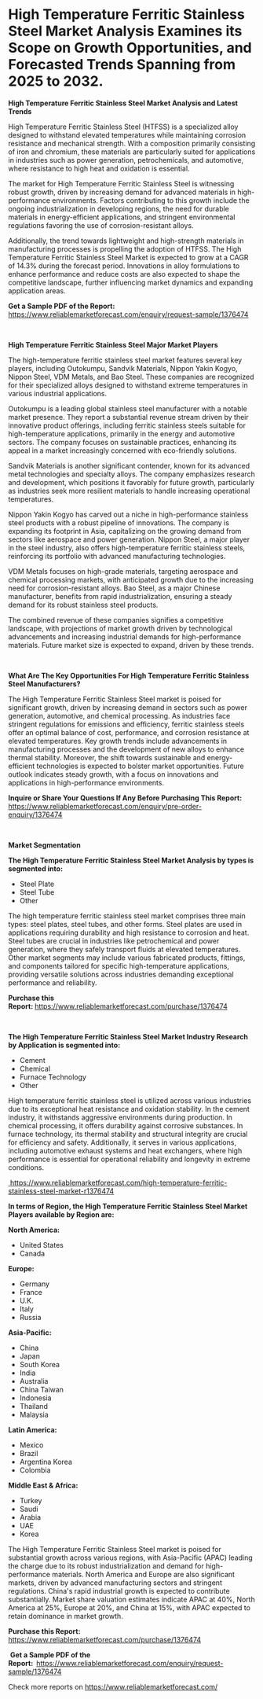 <p><h1>High Temperature Ferritic Stainless Steel Market Analysis Examines its Scope on Growth Opportunities, and Forecasted Trends Spanning from 2025 to 2032.</h1></p><p><strong>High Temperature Ferritic Stainless Steel Market Analysis and Latest Trends</strong></p>
<p><p>High Temperature Ferritic Stainless Steel (HTFSS) is a specialized alloy designed to withstand elevated temperatures while maintaining corrosion resistance and mechanical strength. With a composition primarily consisting of iron and chromium, these materials are particularly suited for applications in industries such as power generation, petrochemicals, and automotive, where resistance to high heat and oxidation is essential.</p><p>The market for High Temperature Ferritic Stainless Steel is witnessing robust growth, driven by increasing demand for advanced materials in high-performance environments. Factors contributing to this growth include the ongoing industrialization in developing regions, the need for durable materials in energy-efficient applications, and stringent environmental regulations favoring the use of corrosion-resistant alloys. </p><p>Additionally, the trend towards lightweight and high-strength materials in manufacturing processes is propelling the adoption of HTFSS. The High Temperature Ferritic Stainless Steel Market is expected to grow at a CAGR of 14.3% during the forecast period. Innovations in alloy formulations to enhance performance and reduce costs are also expected to shape the competitive landscape, further influencing market dynamics and expanding application areas.</p></p>
<p><strong>Get a Sample PDF of the Report:&nbsp;</strong> <a href="https://www.reliablemarketforecast.com/enquiry/request-sample/1376474?utm_campaign=1832&utm_medium=2&utm_source=Github&utm_content=ia&utm_term=13012025&utm_id=high-temperature-ferritic-stainless-steel">https://www.reliablemarketforecast.com/enquiry/request-sample/1376474</a></p>
<p>&nbsp;</p>
<p><strong>High Temperature Ferritic Stainless Steel Major Market Players</strong></p>
<p><p>The high-temperature ferritic stainless steel market features several key players, including Outokumpu, Sandvik Materials, Nippon Yakin Kogyo, Nippon Steel, VDM Metals, and Bao Steel. These companies are recognized for their specialized alloys designed to withstand extreme temperatures in various industrial applications.</p><p>Outokumpu is a leading global stainless steel manufacturer with a notable market presence. They report a substantial revenue stream driven by their innovative product offerings, including ferritic stainless steels suitable for high-temperature applications, primarily in the energy and automotive sectors. The company focuses on sustainable practices, enhancing its appeal in a market increasingly concerned with eco-friendly solutions.</p><p>Sandvik Materials is another significant contender, known for its advanced metal technologies and specialty alloys. The company emphasizes research and development, which positions it favorably for future growth, particularly as industries seek more resilient materials to handle increasing operational temperatures.</p><p>Nippon Yakin Kogyo has carved out a niche in high-performance stainless steel products with a robust pipeline of innovations. The company is expanding its footprint in Asia, capitalizing on the growing demand from sectors like aerospace and power generation. Nippon Steel, a major player in the steel industry, also offers high-temperature ferritic stainless steels, reinforcing its portfolio with advanced manufacturing technologies.</p><p>VDM Metals focuses on high-grade materials, targeting aerospace and chemical processing markets, with anticipated growth due to the increasing need for corrosion-resistant alloys. Bao Steel, as a major Chinese manufacturer, benefits from rapid industrialization, ensuring a steady demand for its robust stainless steel products.</p><p>The combined revenue of these companies signifies a competitive landscape, with projections of market growth driven by technological advancements and increasing industrial demands for high-performance materials. Future market size is expected to expand, driven by these trends.</p></p>
<p>&nbsp;</p>
<p><strong>What Are The Key Opportunities For High Temperature Ferritic Stainless Steel Manufacturers?</strong></p>
<p><p>The High Temperature Ferritic Stainless Steel market is poised for significant growth, driven by increasing demand in sectors such as power generation, automotive, and chemical processing. As industries face stringent regulations for emissions and efficiency, ferritic stainless steels offer an optimal balance of cost, performance, and corrosion resistance at elevated temperatures. Key growth trends include advancements in manufacturing processes and the development of new alloys to enhance thermal stability. Moreover, the shift towards sustainable and energy-efficient technologies is expected to bolster market opportunities. Future outlook indicates steady growth, with a focus on innovations and applications in high-performance environments.</p></p>
<p><strong>Inquire or Share Your Questions If Any Before Purchasing This Report:</strong> <a href="https://www.reliablemarketforecast.com/enquiry/pre-order-enquiry/1376474?utm_campaign=1832&utm_medium=2&utm_source=Github&utm_content=ia&utm_term=13012025&utm_id=high-temperature-ferritic-stainless-steel">https://www.reliablemarketforecast.com/enquiry/pre-order-enquiry/1376474</a></p>
<p>&nbsp;</p>
<p><strong>Market Segmentation</strong></p>
<p><strong>The High Temperature Ferritic Stainless Steel Market Analysis by types is segmented into:</strong></p>
<p><ul><li>Steel Plate</li><li>Steel Tube</li><li>Other</li></ul></p>
<p><p>The high temperature ferritic stainless steel market comprises three main types: steel plates, steel tubes, and other forms. Steel plates are used in applications requiring durability and high resistance to corrosion and heat. Steel tubes are crucial in industries like petrochemical and power generation, where they safely transport fluids at elevated temperatures. Other market segments may include various fabricated products, fittings, and components tailored for specific high-temperature applications, providing versatile solutions across industries demanding exceptional performance and reliability.</p></p>
<p><strong>Purchase this Report:&nbsp;</strong><a href="https://www.reliablemarketforecast.com/purchase/1376474?utm_campaign=1832&utm_medium=2&utm_source=Github&utm_content=ia&utm_term=13012025&utm_id=high-temperature-ferritic-stainless-steel">https://www.reliablemarketforecast.com/purchase/1376474</a></p>
<p>&nbsp;</p>
<p><strong>The High Temperature Ferritic Stainless Steel Market Industry Research by Application is segmented into:</strong></p>
<p><ul><li>Cement</li><li>Chemical</li><li>Furnace Technology</li><li>Other</li></ul></p>
<p><p>High temperature ferritic stainless steel is utilized across various industries due to its exceptional heat resistance and oxidation stability. In the cement industry, it withstands aggressive environments during production. In chemical processing, it offers durability against corrosive substances. In furnace technology, its thermal stability and structural integrity are crucial for efficiency and safety. Additionally, it serves in various applications, including automotive exhaust systems and heat exchangers, where high performance is essential for operational reliability and longevity in extreme conditions.</p></p>
<p><a href="https://www.reliablemarketforecast.com/high-temperature-ferritic-stainless-steel-market-r1376474?utm_campaign=1832&utm_medium=2&utm_source=Github&utm_content=ia&utm_term=13012025&utm_id=high-temperature-ferritic-stainless-steel">&nbsp;https://www.reliablemarketforecast.com/high-temperature-ferritic-stainless-steel-market-r1376474</a></p>
<p><strong>In terms of Region, the High Temperature Ferritic Stainless Steel Market Players available by Region are:</strong></p>
<p>
    <p> <strong> North America: </strong>
        <ul>
            <li>United States</li>
            <li>Canada</li>
        </ul>
        </p> 
    <p> <strong> Europe: </strong>
        <ul>
            <li>Germany</li>
            <li>France</li>
            <li>U.K.</li>
            <li>Italy</li>
            <li>Russia</li>
        </ul>
        </p> 
    <p> <strong> Asia-Pacific: </strong>
        <ul>
            <li>China</li>
            <li>Japan</li>
            <li>South Korea</li>
            <li>India</li>
            <li>Australia</li>
            <li>China Taiwan</li>
            <li>Indonesia</li>
            <li>Thailand</li>
            <li>Malaysia</li>
        </ul>
        </p> 
    <p> <strong> Latin America: </strong>
        <ul>
            <li>Mexico</li>
            <li>Brazil</li>
            <li>Argentina Korea</li>
            <li>Colombia</li>
        </ul>
        </p> 
    <p> <strong> Middle East & Africa: </strong>
        <ul>
            <li>Turkey</li>
            <li>Saudi</li>
            <li>Arabia</li>
            <li>UAE</li>
            <li>Korea</li>
        </ul>
    </p>
    </p>
<p><p>The High Temperature Ferritic Stainless Steel market is poised for substantial growth across various regions, with Asia-Pacific (APAC) leading the charge due to its robust industrialization and demand for high-performance materials. North America and Europe are also significant markets, driven by advanced manufacturing sectors and stringent regulations. China's rapid industrial growth is expected to contribute substantially. Market share valuation estimates indicate APAC at 40%, North America at 25%, Europe at 20%, and China at 15%, with APAC expected to retain dominance in market growth.</p></p>
<p><strong>Purchase this Report: </strong><a href="https://www.reliablemarketforecast.com/purchase/1376474?utm_campaign=1832&utm_medium=2&utm_source=Github&utm_content=ia&utm_term=13012025&utm_id=high-temperature-ferritic-stainless-steel">https://www.reliablemarketforecast.com/purchase/1376474</a></p>
<p>&nbsp;<strong>Get a Sample PDF of the Report:&nbsp;&nbsp;</strong><a href="https://www.reliablemarketforecast.com/enquiry/request-sample/1376474?utm_campaign=1832&utm_medium=2&utm_source=Github&utm_content=ia&utm_term=13012025&utm_id=high-temperature-ferritic-stainless-steel">https://www.reliablemarketforecast.com/enquiry/request-sample/1376474</a></p>
<p><strong></strong></p>
<p>Check more reports on <a href="https://www.reliablemarketforecast.com/?utm_campaign=1832&utm_medium=2&utm_source=Github&utm_content=ia&utm_term=13012025&utm_id=high-temperature-ferritic-stainless-steel">https://www.reliablemarketforecast.com/</a></p>